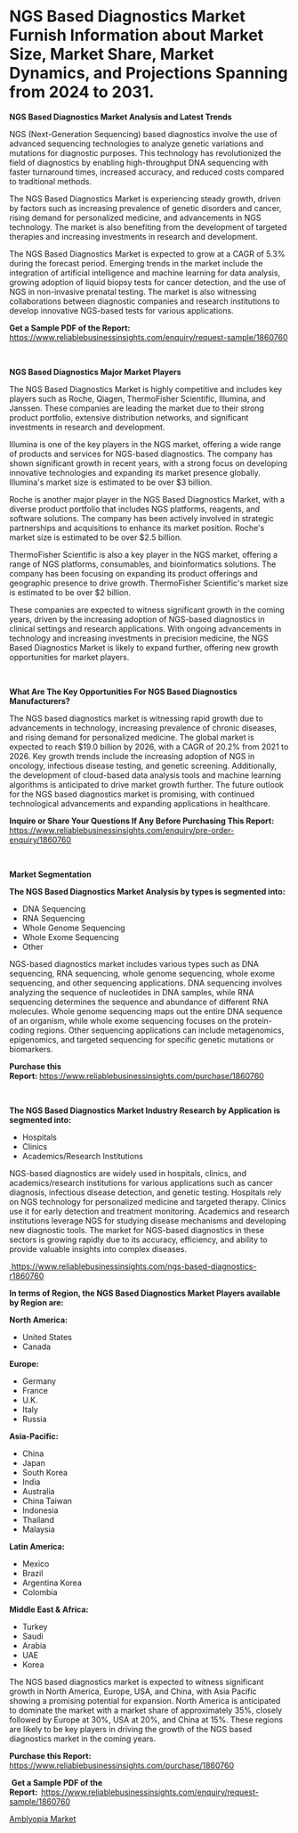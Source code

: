 <p><h1>NGS Based Diagnostics Market Furnish Information about Market Size, Market Share, Market Dynamics, and Projections Spanning from 2024 to 2031.</h1></p><p><strong>NGS Based Diagnostics Market Analysis and Latest Trends</strong></p>
<p><p>NGS (Next-Generation Sequencing) based diagnostics involve the use of advanced sequencing technologies to analyze genetic variations and mutations for diagnostic purposes. This technology has revolutionized the field of diagnostics by enabling high-throughput DNA sequencing with faster turnaround times, increased accuracy, and reduced costs compared to traditional methods.</p><p>The NGS Based Diagnostics Market is experiencing steady growth, driven by factors such as increasing prevalence of genetic disorders and cancer, rising demand for personalized medicine, and advancements in NGS technology. The market is also benefiting from the development of targeted therapies and increasing investments in research and development.</p><p>The NGS Based Diagnostics Market is expected to grow at a CAGR of 5.3% during the forecast period. Emerging trends in the market include the integration of artificial intelligence and machine learning for data analysis, growing adoption of liquid biopsy tests for cancer detection, and the use of NGS in non-invasive prenatal testing. The market is also witnessing collaborations between diagnostic companies and research institutions to develop innovative NGS-based tests for various applications.</p></p>
<p><strong>Get a Sample PDF of the Report:&nbsp;</strong> <a href="https://www.reliablebusinessinsights.com/enquiry/request-sample/1860760">https://www.reliablebusinessinsights.com/enquiry/request-sample/1860760</a></p>
<p>&nbsp;</p>
<p><strong>NGS Based Diagnostics Major Market Players</strong></p>
<p><p>The NGS Based Diagnostics Market is highly competitive and includes key players such as Roche, Qiagen, ThermoFisher Scientific, Illumina, and Janssen. These companies are leading the market due to their strong product portfolio, extensive distribution networks, and significant investments in research and development.</p><p>Illumina is one of the key players in the NGS market, offering a wide range of products and services for NGS-based diagnostics. The company has shown significant growth in recent years, with a strong focus on developing innovative technologies and expanding its market presence globally. Illumina's market size is estimated to be over $3 billion.</p><p>Roche is another major player in the NGS Based Diagnostics Market, with a diverse product portfolio that includes NGS platforms, reagents, and software solutions. The company has been actively involved in strategic partnerships and acquisitions to enhance its market position. Roche's market size is estimated to be over $2.5 billion.</p><p>ThermoFisher Scientific is also a key player in the NGS market, offering a range of NGS platforms, consumables, and bioinformatics solutions. The company has been focusing on expanding its product offerings and geographic presence to drive growth. ThermoFisher Scientific's market size is estimated to be over $2 billion.</p><p>These companies are expected to witness significant growth in the coming years, driven by the increasing adoption of NGS-based diagnostics in clinical settings and research applications. With ongoing advancements in technology and increasing investments in precision medicine, the NGS Based Diagnostics Market is likely to expand further, offering new growth opportunities for market players.</p></p>
<p>&nbsp;</p>
<p><strong>What Are The Key Opportunities For NGS Based Diagnostics Manufacturers?</strong></p>
<p><p>The NGS based diagnostics market is witnessing rapid growth due to advancements in technology, increasing prevalence of chronic diseases, and rising demand for personalized medicine. The global market is expected to reach $19.0 billion by 2026, with a CAGR of 20.2% from 2021 to 2026. Key growth trends include the increasing adoption of NGS in oncology, infectious disease testing, and genetic screening. Additionally, the development of cloud-based data analysis tools and machine learning algorithms is anticipated to drive market growth further. The future outlook for the NGS based diagnostics market is promising, with continued technological advancements and expanding applications in healthcare.</p></p>
<p><strong>Inquire or Share Your Questions If Any Before Purchasing This Report:</strong> <a href="https://www.reliablebusinessinsights.com/enquiry/pre-order-enquiry/1860760">https://www.reliablebusinessinsights.com/enquiry/pre-order-enquiry/1860760</a></p>
<p>&nbsp;</p>
<p><strong>Market Segmentation</strong></p>
<p><strong>The NGS Based Diagnostics Market Analysis by types is segmented into:</strong></p>
<p><ul><li>DNA Sequencing</li><li>RNA Sequencing</li><li>Whole Genome Sequencing</li><li>Whole Exome Sequencing</li><li>Other</li></ul></p>
<p><p>NGS-based diagnostics market includes various types such as DNA sequencing, RNA sequencing, whole genome sequencing, whole exome sequencing, and other sequencing applications. DNA sequencing involves analyzing the sequence of nucleotides in DNA samples, while RNA sequencing determines the sequence and abundance of different RNA molecules. Whole genome sequencing maps out the entire DNA sequence of an organism, while whole exome sequencing focuses on the protein-coding regions. Other sequencing applications can include metagenomics, epigenomics, and targeted sequencing for specific genetic mutations or biomarkers.</p></p>
<p><strong>Purchase this Report:&nbsp;</strong><a href="https://www.reliablebusinessinsights.com/purchase/1860760">https://www.reliablebusinessinsights.com/purchase/1860760</a></p>
<p>&nbsp;</p>
<p><strong>The NGS Based Diagnostics Market Industry Research by Application is segmented into:</strong></p>
<p><ul><li>Hospitals</li><li>Clinics</li><li>Academics/Research Institutions</li></ul></p>
<p><p>NGS-based diagnostics are widely used in hospitals, clinics, and academics/research institutions for various applications such as cancer diagnosis, infectious disease detection, and genetic testing. Hospitals rely on NGS technology for personalized medicine and targeted therapy. Clinics use it for early detection and treatment monitoring. Academics and research institutions leverage NGS for studying disease mechanisms and developing new diagnostic tools. The market for NGS-based diagnostics in these sectors is growing rapidly due to its accuracy, efficiency, and ability to provide valuable insights into complex diseases.</p></p>
<p><a href="https://www.reliablebusinessinsights.com/ngs-based-diagnostics-r1860760">&nbsp;https://www.reliablebusinessinsights.com/ngs-based-diagnostics-r1860760</a></p>
<p><strong>In terms of Region, the NGS Based Diagnostics Market Players available by Region are:</strong></p>
<p>
    <p> <strong> North America: </strong>
        <ul>
            <li>United States</li>
            <li>Canada</li>
        </ul>
        </p> 
    <p> <strong> Europe: </strong>
        <ul>
            <li>Germany</li>
            <li>France</li>
            <li>U.K.</li>
            <li>Italy</li>
            <li>Russia</li>
        </ul>
        </p> 
    <p> <strong> Asia-Pacific: </strong>
        <ul>
            <li>China</li>
            <li>Japan</li>
            <li>South Korea</li>
            <li>India</li>
            <li>Australia</li>
            <li>China Taiwan</li>
            <li>Indonesia</li>
            <li>Thailand</li>
            <li>Malaysia</li>
        </ul>
        </p> 
    <p> <strong> Latin America: </strong>
        <ul>
            <li>Mexico</li>
            <li>Brazil</li>
            <li>Argentina Korea</li>
            <li>Colombia</li>
        </ul>
        </p> 
    <p> <strong> Middle East & Africa: </strong>
        <ul>
            <li>Turkey</li>
            <li>Saudi</li>
            <li>Arabia</li>
            <li>UAE</li>
            <li>Korea</li>
        </ul>
    </p>
    </p>
<p><p>The NGS based diagnostics market is expected to witness significant growth in North America, Europe, USA, and China, with Asia Pacific showing a promising potential for expansion. North America is anticipated to dominate the market with a market share of approximately 35%, closely followed by Europe at 30%, USA at 20%, and China at 15%. These regions are likely to be key players in driving the growth of the NGS based diagnostics market in the coming years.</p></p>
<p><strong>Purchase this Report: </strong><a href="https://www.reliablebusinessinsights.com/purchase/1860760">https://www.reliablebusinessinsights.com/purchase/1860760</a></p>
<p>&nbsp;<strong>Get a Sample PDF of the Report:&nbsp;&nbsp;</strong><a href="https://www.reliablebusinessinsights.com/enquiry/request-sample/1860760">https://www.reliablebusinessinsights.com/enquiry/request-sample/1860760</a></p>
<p><strong></strong></p>
<p><p><a href="https://github.com/YashRP12/Market-Research-Report-List-5/blob/main/amblyopia-market.md">Amblyopia Market</a></p></p>